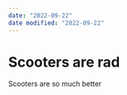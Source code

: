 ```yaml
---
date: "2022-09-22"
date modified: "2022-09-22"
---
```


# Scooters are rad
Scooters are so much better
